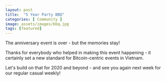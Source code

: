 ```yaml
---
layout: post
title:  "5 Year Party BBQ"
categories: [ Community ]
image: assets/images/bbq.jpg
tags: [featured]
---
```

The anniversary event is over - but the memories stay!

Thanks for everybody who helped in making this event happening - it certainly set a new standard for Bitcoin-centric events in Vietnam.

Let's build on that for 2020 and beyond - and see you again next week for our regular casual weekly!